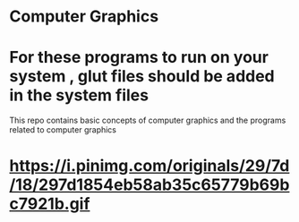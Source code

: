 # Computer Graphics
# For these programs to run on your system , glut files should be added in the system files 
This repo contains basic concepts of computer graphics and the programs related to computer graphics
# https://i.pinimg.com/originals/29/7d/18/297d1854eb58ab35c65779b69bc7921b.gif

